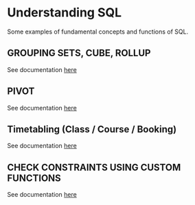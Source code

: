 # Understanding SQL

Some examples of fundamental concepts and functions of SQL.

## GROUPING SETS, CUBE, ROLLUP

See documentation [here](grouping_sets/README.MD)

## PIVOT

See documentation [here](pivot/README.MD)

## Timetabling (Class / Course / Booking)

See documentation [here](timetabling/README.MD)

## CHECK CONSTRAINTS USING CUSTOM FUNCTIONS

See documentation [here](check_with_function/README.MD)

